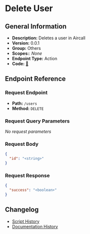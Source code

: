# Delete User

## General Information

- **Description:** Deletes a user in Aircall
- **Version:** 0.0.1
- **Group:** Others
- **Scopes:**: _None_
- **Endpoint Type:** Action
- **Code:** [🔗](https://github.com/NangoHQ/integration-templates/tree/main/integrations/aircall-basic/actions/delete-user.ts)


## Endpoint Reference

### Request Endpoint

- **Path:** `/users`
- **Method:** `DELETE`

### Request Query Parameters

_No request parameters_

### Request Body

```json
{
  "id": "<string>"
}
```

### Request Response

```json
{
  "success": "<boolean>"
}
```

## Changelog

- [Script History](https://github.com/NangoHQ/integration-templates/commits/main/integrations/aircall-basic/actions/delete-user.ts)
- [Documentation History](https://github.com/NangoHQ/integration-templates/commits/main/integrations/aircall-basic/actions/delete-user.md)

<!-- END  GENERATED CONTENT -->

